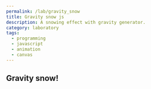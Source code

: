 ```yaml
---
permalink: /lab/gravity_snow
title: Gravity snow js
description: A snowing effect with gravity generator.
category: laboratory
tags:
  - programming
  - javascript
  - animation
  - canvas
---
```


## Gravity snow!

